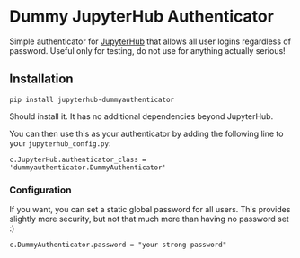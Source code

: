 # Dummy JupyterHub Authenticator #

Simple authenticator for [JupyterHub](http://github.com/jupyter/jupyterhub/)
that allows all user logins regardless of password. Useful only for testing,
do not use for anything actually serious!

## Installation ##

```
pip install jupyterhub-dummyauthenticator
```

Should install it. It has no additional dependencies beyond JupyterHub.

You can then use this as your authenticator by adding the following line to
your `jupyterhub_config.py`:

```
c.JupyterHub.authenticator_class = 'dummyauthenticator.DummyAuthenticator'
```

### Configuration ###

If you want, you can set a static global password for all users. This provides
slightly more security, but not that much more than having no password set :)

```
c.DummyAuthenticator.password = "your strong password"
```
